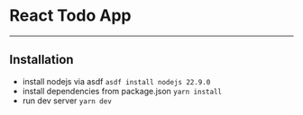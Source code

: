 # React Todo App

---

## Installation

- install nodejs via asdf
`asdf install nodejs 22.9.0`
- install dependencies from package.json
`yarn install`
- run dev server
`yarn dev`
